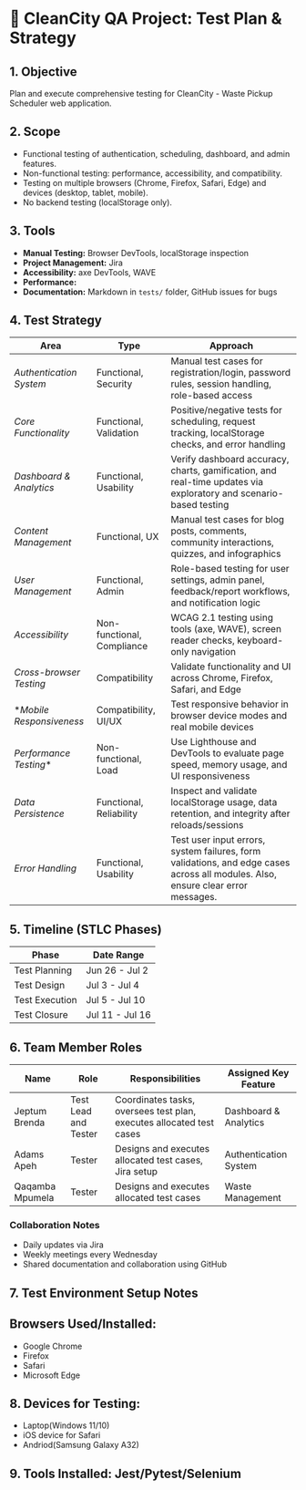 # 🧪 CleanCity QA Project: Test Plan & Strategy

## 1. Objective
Plan and execute comprehensive testing for CleanCity - Waste Pickup Scheduler web application.

## 2. Scope
- Functional testing of authentication, scheduling, dashboard, and admin features.
- Non-functional testing: performance, accessibility, and compatibility.
- Testing on multiple browsers (Chrome, Firefox, Safari, Edge) and devices (desktop, tablet, mobile).
- No backend testing (localStorage only).

## 3. Tools
- **Manual Testing:** Browser DevTools, localStorage inspection
- **Project Management:** Jira
- **Accessibility:** axe DevTools, WAVE
- **Performance:** 
- **Documentation:** Markdown in `tests/` folder, GitHub issues for bugs

## 4. Test Strategy
| Area                | Type                   | Approach      |
| --------------------| ---------------- |-------------------- |
| *Authentication System* | Functional, Security       | Manual test cases for registration/login, password rules, session handling, role-based access  |
| *Core Functionality*  | Functional, Validation     | Positive/negative tests for scheduling, request tracking, localStorage checks, and error handling                 |
| *Dashboard & Analytics* | Functional, Usability      | Verify dashboard accuracy, charts, gamification, and real-time updates via exploratory and scenario-based testing |
| *Content Management*    | Functional, UX             | Manual test cases for blog posts, comments, community interactions, quizzes, and infographics                     |
| *User Management*     | Functional, Admin          | Role-based testing for user settings, admin panel, feedback/report workflows, and notification logic              |
| *Accessibility*       | Non-functional, Compliance | WCAG 2.1 testing using tools (axe, WAVE), screen reader checks, keyboard-only navigation                          |
| *Cross-browser Testing* | Compatibility              | Validate functionality and UI across Chrome, Firefox, Safari, and Edge                                            |
| **Mobile Responsiveness* | Compatibility, UI/UX       | Test responsive behavior in browser device modes and real mobile devices                                          |
| *Performance Testing**   | Non-functional, Load       | Use Lighthouse and DevTools to evaluate page speed, memory usage, and UI responsiveness                           |
| *Data Persistence*    | Functional, Reliability    | Inspect and validate localStorage usage, data retention, and integrity after reloads/sessions                     |
| *Error Handling* | Functional, Usability | Test user input errors, system failures, form validations, and edge cases across all modules. Also, ensure clear error messages. |




## 5.  Timeline (STLC Phases)
| Phase              | Date Range     |
|--------------------|----------------|
| Test Planning      | Jun 26 - Jul 2 |
| Test Design        | Jul 3 - Jul 4  |
| Test Execution     | Jul 5 - Jul 10 |
| Test Closure       | Jul 11 - Jul 16|

 ## 6. Team Member Roles

| Name               | Role                    | Responsibilities                                   |Assigned Key Feature |
|--------------------|-------------------------|----------------------------------------------------| ----- |
| Jeptum Brenda     | Test Lead and Tester         | Coordinates tasks, oversees test plan, executes allocated test cases | Dashboard & Analytics |
| Adams Apeh     | Tester       | Designs and executes allocated test cases, Jira setup          | Authentication System |
| Qaqamba Mpumela       | Tester   | Designs and executes allocated test cases | Waste Management |

### Collaboration Notes
- Daily updates via Jira
- Weekly meetings every Wednesday
- Shared documentation and collaboration using GitHub

## 7. Test Environment Setup Notes

## Browsers Used/Installed:
- Google Chrome
- Firefox 
- Safari
- Microsoft Edge

## 8. Devices for Testing:
- Laptop(Windows 11/10)
- iOS device for Safari
- Andriod(Samsung Galaxy A32)

## 9. Tools Installed: Jest/Pytest/Selenium


